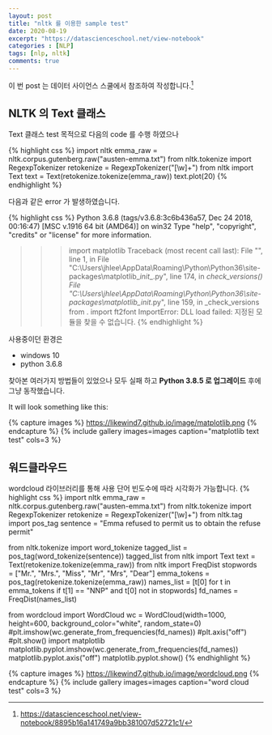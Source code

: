```yaml
---
layout: post
title: "nltk 를 이용한 sample test"
date: 2020-08-19
excerpt: "https://datascienceschool.net/view-notebook"
categories : [NLP]
tags: [nlp, nltk]
comments: true
---
```




이 번 post 는 데이터 사이언스 스쿨에서 참조하여 작성합니다.[^1]

[^1]: <https://datascienceschool.net/view-notebook/8895b16a141749a9bb381007d52721c1/>

## NLTK 의 Text 클래스

Text 클래스 test 목적으로 다음의 code 를 수행 하였으나 



{% highlight css %}
 import nltk
 emma_raw = nltk.corpus.gutenberg.raw("austen-emma.txt")
 from nltk.tokenize import RegexpTokenizer
 retokenize = RegexpTokenizer("[\w]+")
 from nltk import Text
 text = Text(retokenize.tokenize(emma_raw))
 text.plot(20)
{% endhighlight %}


다음과 같은 error 가 발생하였습니다.

{% highlight css %}
Python 3.6.8 (tags/v3.6.8:3c6b436a57, Dec 24 2018, 00:16:47) [MSC v.1916 64 bit (AMD64)] on win32
Type "help", "copyright", "credits" or "license" for more information.
>>> import matplotlib
Traceback (most recent call last):
  File "<stdin>", line 1, in <module>
  File "C:\Users\jhlee\AppData\Roaming\Python\Python36\site-packages\matplotlib\__init__.py", line 174, in <module>
    _check_versions()
  File "C:\Users\jhlee\AppData\Roaming\Python\Python36\site-packages\matplotlib\__init__.py", line 159, in _check_versions
    from . import ft2font
ImportError: DLL load failed: 지정된 모듈을 찾을 수 없습니다.
{% endhighlight %}

사용중이던 환경은 
- windows 10
- python 3.6.8

찾아본 여러가지 방법들이 있었으나 모두 실패 하고 **Python 3.8.5 로 업그레이드** 후에 그냥 동작했습니다.

It will look something like this:

{% capture images %}
	https://likewind7.github.io/image/matplotlib.png
{% endcapture %}
{% include gallery images=images caption="matplotlib text test" cols=3 %}




## 워드클라우드

wordcloud 라이브러리를 통해 사용 단어 빈도수에 따라 시각화가 가능합니다.
{% highlight css %}
import nltk
emma_raw = nltk.corpus.gutenberg.raw("austen-emma.txt")
from nltk.tokenize import RegexpTokenizer
retokenize = RegexpTokenizer("[\w]+")
from nltk.tag import pos_tag
sentence = "Emma refused to permit us to obtain the refuse permit"

from nltk.tokenize import word_tokenize
tagged_list = pos_tag(word_tokenize(sentence))
tagged_list
from nltk import Text
text = Text(retokenize.tokenize(emma_raw))
from nltk import FreqDist
stopwords = ["Mr.", "Mrs.", "Miss", "Mr", "Mrs", "Dear"]
emma_tokens = pos_tag(retokenize.tokenize(emma_raw))
names_list = [t[0] for t in emma_tokens if t[1] == "NNP" and t[0] not in stopwords]
fd_names = FreqDist(names_list)

from wordcloud import WordCloud
wc = WordCloud(width=1000, height=600, background_color="white", random_state=0)
#plt.imshow(wc.generate_from_frequencies(fd_names))
#plt.axis("off")
#plt.show()
import matplotlib
matplotlib.pyplot.imshow(wc.generate_from_frequencies(fd_names))
matplotlib.pyplot.axis("off")
matplotlib.pyplot.show()
{% endhighlight %}

{% capture images %}
	https://likewind7.github.io/image/wordcloud.png
{% endcapture %}
{% include gallery images=images caption="word cloud test" cols=3 %}